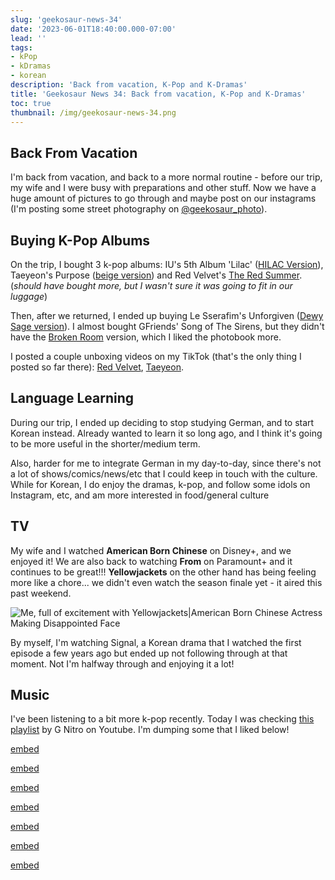 ```yaml
---
slug: 'geekosaur-news-34'
date: '2023-06-01T18:40:00.000-07:00'
lead: ''
tags:
- kPop
- kDramas
- korean
description: 'Back from vacation, K-Pop and K-Dramas'
title: 'Geekosaur News 34: Back from vacation, K-Pop and K-Dramas'
toc: true
thumbnail: /img/geekosaur-news-34.png
---
```

## Back From Vacation

I'm back from vacation, and back to a more normal routine - before our trip, my wife and I were busy with preparations and other stuff. Now we have a huge amount of pictures to go through and maybe post on our instagrams (I'm posting some street photography on [@geekosaur_photo](https://www.instagram.com/geekosaur_photo/)).

## Buying K-Pop Albums

On the trip, I bought 3 k-pop albums: IU's 5th Album 'Lilac' ([HILAC Version](https://www.discogs.com/release/18048907-IU-IU-5th-Album-Lilac)), Taeyeon's Purpose ([beige version](https://www.discogs.com/release/14814638-%ED%83%9C%EC%97%B0-Purpose)) and Red Velvet's [The Red Summer](https://www.discogs.com/release/10792415-Red-Velvet-The-Red-Summer-). (*should have bought more, but I wasn't sure it was going to fit in our luggage*)

Then, after we returned, I ended up buying Le Sserafim's Unforgiven ([Dewy Sage version](https://www.discogs.com/release/27050652-Le-Sserafim-Unforgiven)). I almost bought GFriends' Song of The Sirens, but they didn't have the [Broken Room](https://www.discogs.com/release/15659685-GFriend-%E5%9B%9ESong-Of-The-Sirens) version, which I liked the photobook more.

I posted a couple unboxing videos on my TikTok (that's the only thing I posted so far there): [Red Velvet](https://www.tiktok.com/@falconsensei/video/7234678842500140294), [Taeyeon](https://www.tiktok.com/@falconsensei/video/7235421808084667654).

## Language Learning

During our trip, I ended up deciding to stop studying German, and to start Korean instead. Already wanted to learn it so long ago, and I think it's going to be more useful in the shorter/medium term.

Also, harder for me to integrate German in my day-to-day, since there's not a lot of shows/comics/news/etc that I could keep in touch with the culture. While for Korean, I do enjoy the dramas, k-pop, and follow some idols on Instagram, etc, and am more interested in food/general culture

## TV

My wife and I watched **American Born Chinese** on Disney+, and we enjoyed it! We are also back to watching **From** on Paramount+ and it continues to be great!!! **Yellowjackets** on the other hand has being feeling more like a chore... we didn't even watch the season finale yet - it aired this past weekend.

![Me, full of excitement with Yellowjackets|American Born Chinese Actress Making Disappointed Face](https://64.media.tumblr.com/24b5039d6071372edf339210da80756b/d645a7e852fc7de2-87/s400x600/3a622a0da6be0401ceadefb6a3ceaa3e53243f24.gif)

By myself, I'm watching Signal, a Korean drama that I watched the first episode a few years ago but ended up not following through at that moment. Not I'm halfway through and enjoying it a lot!

## Music

I've been listening to a bit more k-pop recently. Today I was checking [this playlist](https://www.youtube.com/playlist?list=PLf1dXoG9K-avMOWZPaNjFzWhPttAKLWzR) by G Nitro on Youtube. I'm dumping some that I liked below!

[embed](https://www.youtube.com/watch?v=emUfJ_LCyuw)

[embed](https://www.youtube.com/watch?v=lSeRIMNwNKI)

[embed](https://www.youtube.com/watch?v=bqG_Ckci5l0)

[embed](https://www.youtube.com/watch?v=D33FdHvPYQM)

[embed](https://www.youtube.com/watch?v=LMcmbC455vE)

[embed](https://www.youtube.com/watch?v=q55Z1BPFUsQ)

[embed](https://www.youtube.com/watch?v=RPNaYj6etb8)
